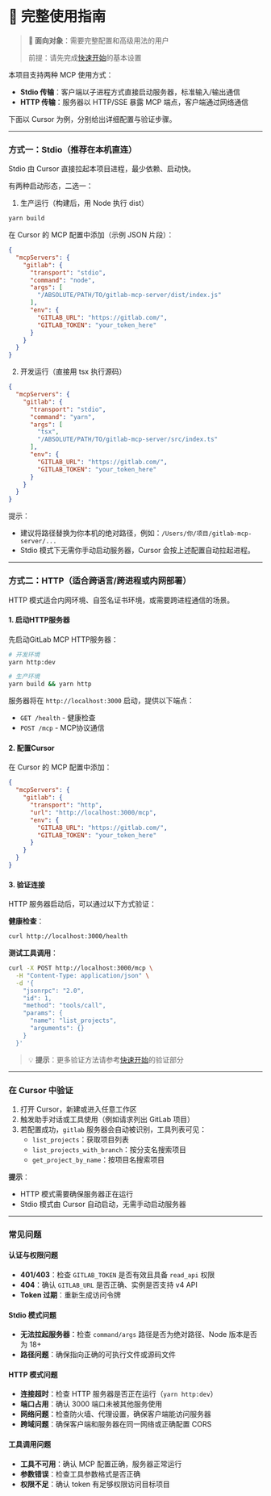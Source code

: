 # 🔧 完整使用指南

> **📖 面向对象**：需要完整配置和高级用法的用户
>
> 前提：请先完成[快速开始](../guide/quickstart.md)的基本设置

本项目支持两种 MCP 使用方式：

- **Stdio 传输**：客户端以子进程方式直接启动服务器，标准输入/输出通信
- **HTTP 传输**：服务器以 HTTP/SSE 暴露 MCP 端点，客户端通过网络通信

下面以 Cursor 为例，分别给出详细配置与验证步骤。

---

### 方式一：Stdio（推荐在本机直连）

Stdio 由 Cursor 直接拉起本项目进程，最少依赖、启动快。

有两种启动形态，二选一：

1) 生产运行（构建后，用 Node 执行 dist）

```bash
yarn build
```

在 Cursor 的 MCP 配置中添加（示例 JSON 片段）：

```json
{
  "mcpServers": {
    "gitlab": {
      "transport": "stdio",
      "command": "node",
      "args": [
        "/ABSOLUTE/PATH/TO/gitlab-mcp-server/dist/index.js"
      ],
      "env": {
        "GITLAB_URL": "https://gitlab.com/",
        "GITLAB_TOKEN": "your_token_here"
      }
    }
  }
}
```

2) 开发运行（直接用 tsx 执行源码）

```json
{
  "mcpServers": {
    "gitlab": {
      "transport": "stdio",
      "command": "yarn",
      "args": [
        "tsx",
        "/ABSOLUTE/PATH/TO/gitlab-mcp-server/src/index.ts"
      ],
      "env": {
        "GITLAB_URL": "https://gitlab.com/",
        "GITLAB_TOKEN": "your_token_here"
      }
    }
  }
}
```

提示：

- 建议将路径替换为你本机的绝对路径，例如：`/Users/你/项目/gitlab-mcp-server/...`
- Stdio 模式下无需你手动启动服务器，Cursor 会按上述配置自动拉起进程。

---

### 方式二：HTTP（适合跨语言/跨进程或内网部署）

HTTP 模式适合内网环境、自签名证书环境，或需要跨进程通信的场景。

#### 1. 启动HTTP服务器

先启动GitLab MCP HTTP服务器：

```bash
# 开发环境
yarn http:dev

# 生产环境
yarn build && yarn http
```

服务器将在 `http://localhost:3000` 启动，提供以下端点：
- `GET /health` - 健康检查
- `POST /mcp` - MCP协议通信

#### 2. 配置Cursor

在 Cursor 的 MCP 配置中添加：

```json
{
  "mcpServers": {
    "gitlab": {
      "transport": "http",
      "url": "http://localhost:3000/mcp",
      "env": {
        "GITLAB_URL": "https://gitlab.com/",
        "GITLAB_TOKEN": "your_token_here"
      }
    }
  }
}
```

#### 3. 验证连接

HTTP 服务器启动后，可以通过以下方式验证：

**健康检查**：
```bash
curl http://localhost:3000/health
```

**测试工具调用**：
```bash
curl -X POST http://localhost:3000/mcp \
  -H "Content-Type: application/json" \
  -d '{
    "jsonrpc": "2.0",
    "id": 1,
    "method": "tools/call",
    "params": {
      "name": "list_projects",
      "arguments": {}
    }
  }'
```

> 💡 **提示**：更多验证方法请参考[快速开始](../guide/quickstart.md)的验证部分

---

### 在 Cursor 中验证

1) 打开 Cursor，新建或进入任意工作区
2) 触发助手对话或工具使用（例如请求列出 GitLab 项目）
3) 若配置成功，`gitlab` 服务器会自动被识别，工具列表可见：
   - `list_projects`：获取项目列表
   - `list_projects_with_branch`：按分支名搜索项目
   - `get_project_by_name`：按项目名搜索项目

**提示**：
- HTTP 模式需要确保服务器正在运行
- Stdio 模式由 Cursor 自动启动，无需手动启动服务器

---

### 常见问题

#### 认证与权限问题
- **401/403**：检查 `GITLAB_TOKEN` 是否有效且具备 `read_api` 权限
- **404**：确认 `GITLAB_URL` 是否正确、实例是否支持 v4 API
- **Token 过期**：重新生成访问令牌

#### Stdio 模式问题
- **无法拉起服务器**：检查 `command/args` 路径是否为绝对路径、Node 版本是否为 18+
- **路径问题**：确保指向正确的可执行文件或源码文件

#### HTTP 模式问题
- **连接超时**：检查 HTTP 服务器是否正在运行（`yarn http:dev`）
- **端口占用**：确认 3000 端口未被其他服务使用
- **网络问题**：检查防火墙、代理设置，确保客户端能访问服务器
- **跨域问题**：确保客户端和服务器在同一网络或正确配置 CORS

#### 工具调用问题
- **工具不可用**：确认 MCP 配置正确，服务器正常运行
- **参数错误**：检查工具参数格式是否正确
- **权限不足**：确认 token 有足够权限访问目标项目



